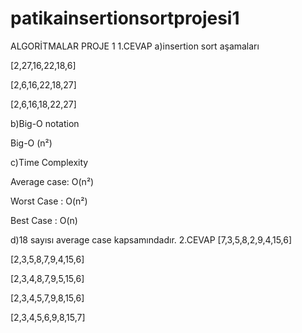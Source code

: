 # patikainsertionsortprojesi1
ALGORİTMALAR PROJE 1
1.CEVAP
a)insertion sort aşamaları

[2,27,16,22,18,6]

[2,6,16,22,18,27]

[2,6,16,18,22,27]

b)Big-O notation

Big-O (n²)

c)Time Complexity

Average case: O(n²)

Worst Case : O(n²)

Best Case : O(n)

d)18 sayısı average case kapsamındadır.
2.CEVAP
[7,3,5,8,2,9,4,15,6]

[2,3,5,8,7,9,4,15,6]

[2,3,4,8,7,9,5,15,6]

[2,3,4,5,7,9,8,15,6]

[2,3,4,5,6,9,8,15,7]
